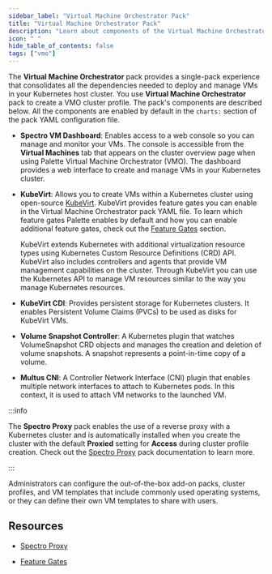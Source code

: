```yaml
---
sidebar_label: "Virtual Machine Orchestrator Pack"
title: "Virtual Machine Orchestrator Pack"
description: "Learn about components of the Virtual Machine Orchestrator pack."
icon: " "
hide_table_of_contents: false
tags: ["vmo"]
---
```


The **Virtual Machine Orchestrator** pack provides a single-pack experience that consolidates all the dependencies
needed to deploy and manage VMs in your Kubernetes host cluster. You use **Virtual Machine Orchestrator** pack to create
a VMO cluster profile. The pack's components are described below. All the components are enabled by default in the
`charts:` section of the pack YAML configuration file.

- **Spectro VM Dashboard**: Enables access to a web console so you can manage and monitor your VMs. The console is
  accessible from the **Virtual Machines** tab that appears on the cluster overview page when using Palette Virtual
  Machine Orchestrator (VMO). The dashboard provides a web interface to create and manage VMs in your Kubernetes
  cluster.

- **KubeVirt**: Allows you to create VMs within a Kubernetes cluster using open-source [KubeVirt](https://kubevirt.io).
  KubeVirt provides feature gates you can enable in the Virtual Machine Orchestrator pack YAML file. To learn which
  feature gates Palette enables by default and how you can enable additional feature gates, check out the
  [Feature Gates](../vm-management.md#feature-gates) section.

  KubeVirt extends Kubernetes with additional virtualization resource types using Kubernetes Custom Resource Definitions
  (CRD) API. KubeVirt also includes controllers and agents that provide VM management capabilities on the cluster.
  Through KubeVirt you can use the Kubernetes API to manage VM resources similar to the way you manage Kubernetes
  resources.

- **KubeVirt CDI**: Provides persistent storage for Kubernetes clusters. It enables Persistent Volume Claims (PVCs) to
  be used as disks for KubeVirt VMs.

- **Volume Snapshot Controller**: A Kubernetes plugin that watches VolumeSnapshot CRD objects and manages the creation
  and deletion of volume snapshots. A snapshot represents a point-in-time copy of a volume.

- **Multus CNI**: A Controller Network Interface (CNI) plugin that enables multiple network interfaces to attach to
  Kubernetes pods. In this context, it is used to attach VM networks to the launched VM.

:::info

The **Spectro Proxy** pack enables the use of a reverse proxy with a Kubernetes cluster and is automatically installed
when you create the cluster with the default **Proxied** setting for **Access** during cluster profile creation. Check
out the [Spectro Proxy](../../integrations/frp.md) pack documentation to learn more.

:::

Administrators can configure the out-of-the-box add-on packs, cluster profiles, and VM templates that include commonly
used operating systems, or they can define their own VM templates to share with users.

## Resources

- [Spectro Proxy](../../integrations/frp.md)

- [Feature Gates](../vm-management.md#feature-gates)
